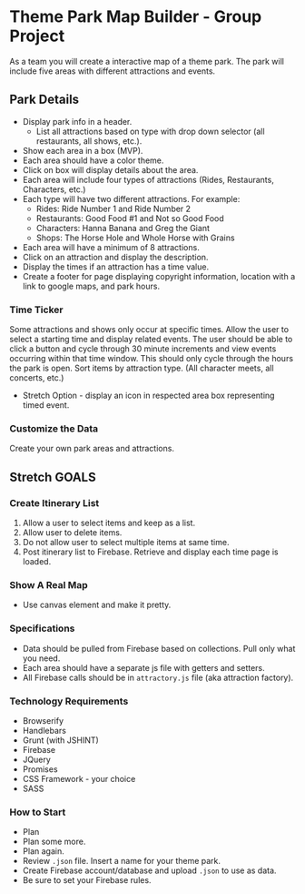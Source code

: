 # Theme Park Map Builder - Group Project

As a team you will create a interactive map of a theme park. The park will include five areas with different attractions and events.

## Park Details
* Display park info in a header.
    - List all attractions based on type with drop down selector (all restaurants, all shows, etc.).
* Show each area in a box (MVP).
* Each area should have a color theme.
* Click on box will display details about the area.
* Each area will include four types of attractions (Rides, Restaurants, Characters, etc.)
* Each type will have two different attractions. For example:
    - Rides: Ride Number 1 and Ride Number 2
    - Restaurants: Good Food #1 and Not so Good Food
    - Characters: Hanna Banana and Greg the Giant
    - Shops: The Horse Hole and Whole Horse with Grains
* Each area will have a minimum of 8 attractions.
* Click on an attraction and display the description.
* Display the times if an attraction has a time value.
* Create a footer for page displaying copyright information, location with a link to google maps, and park hours.

### Time Ticker
Some attractions and shows only occur at specific times. Allow the user to select a starting time and display related events. The user should be able to click a button and cycle through 30 minute increments and view events occurring within that time window. This should only cycle through the hours the park is open. Sort items by attraction type. (All character meets, all concerts, etc.)
* Stretch Option - display an icon in respected area box representing timed event. 

### Customize the Data
Create your own park areas and attractions.

## Stretch GOALS
### Create Itinerary List
1. Allow a user to select items and keep as a list.
2. Allow user to delete items.
3. Do not allow user to select multiple items at same time.
2. Post itinerary list to Firebase. Retrieve and display each time page is loaded.

### Show A Real Map
* Use canvas element and make it pretty.


### Specifications
* Data should be pulled from Firebase based on collections. Pull only what you need.
* Each area should have a separate js file with getters and setters.
* All Firebase calls should be in `attractory.js` file (aka attraction factory).

### Technology Requirements
* Browserify
* Handlebars
* Grunt (with JSHINT) 
* Firebase 
* JQuery 
* Promises
* CSS Framework - your choice
* SASS

### How to Start
* Plan
* Plan some more.
* Plan again.
* Review `.json` file. Insert a name for your theme park.
* Create Firebase account/database and upload `.json` to use as data.
* Be sure to set your Firebase rules.

